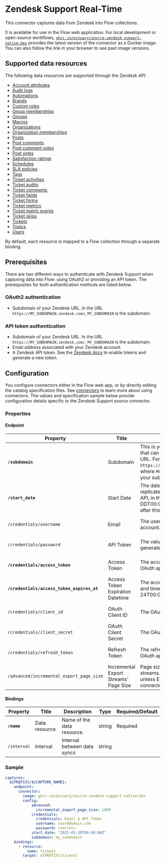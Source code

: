 # Zendesk Support Real-Time

This connector captures data from Zendesk into Flow collections.

It is available for use in the Flow web application. For local development or open-source workflows, [`ghcr.io/estuary/source-zendesk-support-native:dev`](https://ghcr.io/estuary/source-zendesk-support-native:dev) provides the latest version of the connector as a Docker image. You can also follow the link in your browser to see past image versions.

## Supported data resources

The following data resources are supported through the Zendesk API:

* [Account attributes](https://developer.zendesk.com/api-reference/ticketing/ticket-management/skill_based_routing/#list-account-attributes)
* [Audit logs](https://developer.zendesk.com/api-reference/ticketing/account-configuration/audit_logs/#list-audit-logs)
* [Automations](https://developer.zendesk.com/api-reference/ticketing/business-rules/automations/#list-automations)
* [Brands](https://developer.zendesk.com/api-reference/ticketing/account-configuration/brands/)
* [Custom roles](https://developer.zendesk.com/api-reference/ticketing/account-configuration/custom_roles/)
* [Group memberships](https://developer.zendesk.com/api-reference/ticketing/groups/group_memberships/)
* [Groups](https://developer.zendesk.com/api-reference/ticketing/groups/groups/)
* [Macros](https://developer.zendesk.com/api-reference/ticketing/business-rules/macros/)
* [Organizations](https://developer.zendesk.com/api-reference/ticketing/ticket-management/incremental_exports/#incremental-organization-export)
* [Organization memberships](https://developer.zendesk.com/api-reference/ticketing/organizations/organization_memberships/)
* [Posts](https://developer.zendesk.com/api-reference/help_center/help-center-api/posts/#list-posts)
* [Post comments](https://developer.zendesk.com/api-reference/help_center/help-center-api/post_comments/#list-comments)
* [Post comment votes](https://developer.zendesk.com/api-reference/help_center/help-center-api/votes/#list-votes)
* [Post votes](https://developer.zendesk.com/api-reference/help_center/help-center-api/votes/#list-votes)
* [Satisfaction ratings](https://developer.zendesk.com/api-reference/ticketing/ticket-management/satisfaction_ratings/)
* [Schedules](https://developer.zendesk.com/api-reference/ticketing/ticket-management/schedules/)
* [SLA policies](https://developer.zendesk.com/api-reference/ticketing/business-rules/sla_policies/)
* [Tags](https://developer.zendesk.com/api-reference/ticketing/ticket-management/tags/)
* [Ticket activities](https://developer.zendesk.com/api-reference/ticketing/tickets/activity_stream/#list-activities)
* [Ticket audits](https://developer.zendesk.com/api-reference/ticketing/tickets/ticket_audits/)
* [Ticket comments](https://developer.zendesk.com/api-reference/ticketing/tickets/ticket_comments/)
* [Ticket fields](https://developer.zendesk.com/api-reference/ticketing/tickets/ticket_fields/)
* [Ticket forms](https://developer.zendesk.com/api-reference/ticketing/tickets/ticket_forms/)
* [Ticket metrics](https://developer.zendesk.com/api-reference/ticketing/tickets/ticket_metrics/)
* [Ticket metric events](https://developer.zendesk.com/api-reference/ticketing/tickets/ticket_metric_events/)
* [Ticket skips](https://developer.zendesk.com/api-reference/ticketing/tickets/ticket_skips/)
* [Tickets](https://developer.zendesk.com/api-reference/ticketing/ticket-management/incremental_exports/#incremental-ticket-export-cursor-based)
* [Topics](https://developer.zendesk.com/api-reference/help_center/help-center-api/topics/#list-topics)
* [Users](https://developer.zendesk.com/api-reference/ticketing/ticket-management/incremental_exports/#incremental-user-export-cursor-based)

By default, each resource is mapped to a Flow collection through a separate binding.

## Prerequisites

There are two different ways to authenticate with Zendesk Support when capturing data into Flow: using OAuth2 or providing an API token. The prerequisites for both authentication methods are listed below.

### OAuth2 authentication

* Subdomain of your Zendesk URL. In the URL `https://MY_SUBDOMAIN.zendesk.com/`, `MY_SUBDOMAIN` is the subdomain.

### API token authentication

* Subdomain of your Zendesk URL. In the URL `https://MY_SUBDOMAIN.zendesk.com/`, `MY_SUBDOMAIN` is the subdomain.
* Email address associated with your Zendesk account.
* A Zendesk API token. See the [Zendesk docs](https://support.zendesk.com/hc/en-us/articles/4408889192858-Generating-a-new-API-token) to enable tokens and generate a new token.

## Configuration

You configure connectors either in the Flow web app, or by directly editing the catalog specification files.
See [connectors](../../../concepts/connectors.md#using-connectors) to learn more about using connectors. The values and specification sample below provide configuration details specific to the Zendesk Support source connector.

### Properties

#### Endpoint

| Property | Title | Description | Type | Required/Default |
|---|---|---|---|---|
| **`/subdomain`** | Subdomain | This is your Zendesk subdomain that can be found in your account URL. For example, in `https://MY_SUBDOMAIN.zendesk.com/`, where `MY_SUBDOMAIN` is the value of your subdomain. | string | Required |
| **`/start_date`** | Start Date | The date from which you&#x27;d like to replicate data for Zendesk Support API, in the format YYYY-MM-DDT00:00:00Z. All data generated after this date will be replicated. | string | Required |
| `/credentials/username` | Email | The user email for your Zendesk account. | string | Required for API token authentication |
| `/credentials/password` | API Token | The value of the API token generated. | string | Required for API token authentication |
| **`/credentials/access_token`** | Access Token | The access token received from the OAuth app. | string | Required for OAuth2 authentication |
| **`/credentials/access_token_expires_at`** | Access Token Expiration Datetime | The access token's expiration date and time in the format 2025-04-24T00:00:00Z. | string | Required for OAuth2 authentication |
| `/credentials/client_id` | OAuth Client ID | The OAuth app's client ID. | string | Required for OAuth2 authentication |
| `/credentials/client_secret` | OAuth Client Secret | The OAuth app's client secret. | string | Required for OAuth2 authentication |
| `/credentials/refresh_token` | Refresh Token | The refresh token received from the OAuth app. | string | Required for OAuth2 authentication |
| `/advanced/incremental_export_page_size` | Incremental Export Streams' Page Size | Page size for incremental export streams. Typically left as the default unless Estuary Support or the connector logs indicate otherwise. | integer | 1,000 |


#### Bindings

| Property | Title | Description | Type | Required/Default |
|---|---|---|---|---|
| **`/name`** | Data resource | Name of the data resource. | string | Required |
| `/interval` | Interval | Interval between data syncs | string |          |

### Sample

```yaml
captures:
  ${PREFIX}/${CAPTURE_NAME}:
    endpoint:
      connector:
        image: ghcr.io/estuary/source-zendesk-support-native:dev
        config:
            advanced:
              incremental_export_page_size: 1000
            credentials:
              credentials: Email & API Token
              username: user@domain.com
              password: <secret>
            start_date: "2025-01-30T00:00:00Z"
            subdomain: my_subdomain
    bindings:
      - resource:
          name: tickets
        target: ${PREFIX}/tickets
```
